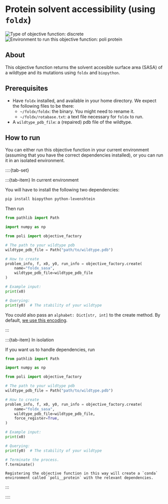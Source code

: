 # Protein solvent accessibility (using `foldx`)
![Type of objective function: discrete](https://img.shields.io/badge/Type-discrete_inputs-blue)
![Environment to run this objective function: poli protein](https://img.shields.io/badge/Environment-poli____protein-teal
)

## About

This objective function returns the solvent accesible surface area (SASA) of a wildtype and its mutations using `foldx` and `biopython`.

## Prerequisites

- Have `foldx` installed, and available in your home directory. We expect the following files to be there:
  - `~/foldx/foldx`: the binary. You might need to rename it.
  - `~/foldx/rotabase.txt`: a text file necessary for `foldx` to run.
- A `wildtype_pdb_file`: a (repaired) pdb file of the wildtype.

## How to run

You can either run this objective function in your current environment (assuming that you have the correct dependencies installed), or you can run it in an isolated environment.

::::{tab-set}

:::{tab-item} In current environment

You will have to install the following two dependencies:

```bash
pip install biopython python-levenshtein
```

Then run

```python
from pathlib import Path

import numpy as np

from poli import objective_factory

# The path to your wildtype pdb
wildtype_pdb_file = Path("path/to/wildtype.pdb")

# How to create
problem_info, f, x0, y0, run_info = objective_factory.create(
    name="foldx_sasa",
    wildtype_pdb_file=wildtype_pdb_file
)

# Example input:
print(x0)

# Querying:
print(y0)  # The stability of your wildtype
```

You could also pass an `alphabet: Dict[str, int]` to the create method. By default, [we use this encoding](https://github.com/MachineLearningLifeScience/poli/blob/44cad2a5c95f209aeb24d4893d162b3359ca91a3/src/poli/core/util/proteins/defaults.py#L1).

:::

:::{tab-item} In isolation

If you want us to handle dependencies, run

```python
from pathlib import Path

import numpy as np

from poli import objective_factory

# The path to your wildtype pdb
wildtype_pdb_file = Path("path/to/wildtype.pdb")

# How to create
problem_info, f, x0, y0, run_info = objective_factory.create(
    name="foldx_sasa",
    wildtype_pdb_file=wildtype_pdb_file,
    force_register=True,
)

# Example input:
print(x0)

# Querying:
print(y0)  # The stability of your wildtype

# Terminate the process.
f.terminate()
```

```{warning}
Registering the objective function in this way will create a `conda` environment called `poli__protein` with the relevant dependencies.
```

:::

::::